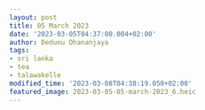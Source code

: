 ```yaml
---
layout: post
title: 05 March 2023
date: '2023-03-05T04:37:00.004+02:00'
author: Dedunu Dhananjaya
tags:
- sri lanka
- tea
- talawakelle
modified_time: '2023-03-08T04:38:19.050+02:00'
featured_image: 2023-03-05-05-march-2023_6.heic
---
```

